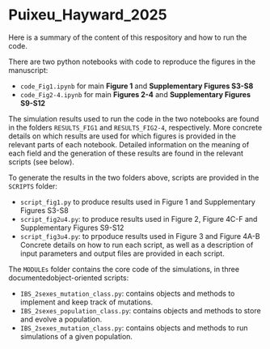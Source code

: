 # Puixeu_Hayward_2025

Here is a summary of the content of this respository and how to run the code.

There are two python notebooks with code to reproduce the figures in the manuscript:
- `code_Fig1.ipynb` for main __Figure 1__ and __Supplementary Figures S3-S8__
- `code_Fig2-4.ipynb` for main __Figures 2-4__ and __Supplementary Figures S9-S12__

The simulation results used to run the code in the two notebooks are found in the folders `RESULTS_FIG1` and `RESULTS_FIG2-4`, respectively. More concrete details on which results are used for which figures is provided in the relevant parts of each notebook. Detailed information on the meaning of each field and the generation of these results are found in the relevant scripts (see below).

To generate the results in the two folders above, scripts are provided in the `SCRIPTS` folder:
- `script_fig1.py` to produce results used in Figure 1 and Supplementary Figures S3-S8
- `script_fig2u4.py`: to produce results used in Figure 2, Figure 4C-F and Supplementary Figures S9-S12
- `script_fig3u4.py`: to prpoduce results used in Figure 3 and Figure 4A-B
Concrete details on how to run each script, as well as a description of input parameters and output files are provided in each script.

The `MODULEs` folder contains the core code of the simulations, in three documentedobject-oriented scripts:
- `IBS_2sexes_mutation_class.py`: contains objects and methods to implement and keep track of mutations.
- `IBS_2sexes_population_class.py`: contains objects and methods to store and evolve a population.
- `IBS_2sexes_mutation_class.py`: contains objects and methods to run simulations of a given population.
